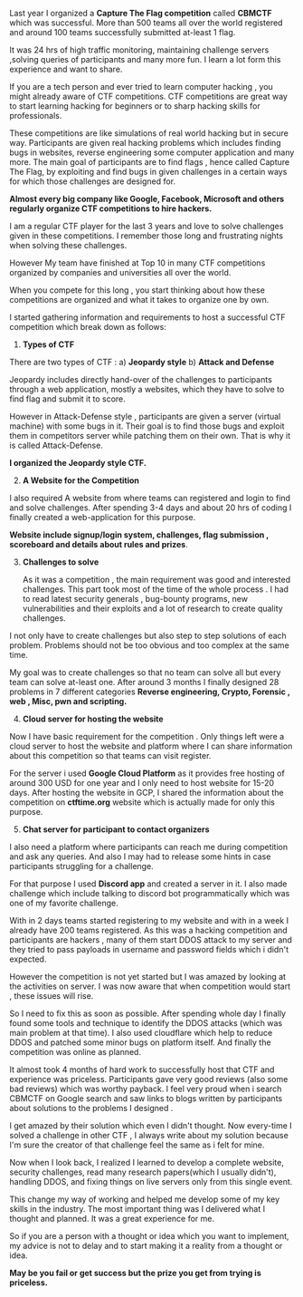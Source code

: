 Last year I organized a **Capture The Flag competition** called **CBMCTF** which was successful. More than 500 teams all over the world registered and around 100 teams successfully submitted at-least 1 flag. 

It was 24 hrs of high traffic monitoring, maintaining challenge servers  ,solving queries of participants and many more fun. I learn a lot form  this experience and want to share.

If you are a tech person and ever tried to learn computer hacking , you  might already aware of CTF competitions. CTF competitions  are great way to start learning hacking for beginners or  to sharp hacking skills for professionals. 

These competitions are like simulations of real world hacking but in secure  way. Participants are given real hacking problems  which includes  finding bugs in  websites, reverse engineering some computer application and many more. The main goal of participants are to find flags , hence called Capture The  Flag, by exploiting and find bugs in given challenges in a certain ways  for which those challenges are designed for.

**Almost every big company like Google, Facebook, Microsoft and others regularly organize CTF competitions to hire hackers.** 

I am a regular CTF player for the last 3 years and love to solve  challenges given in these competitions. I remember those long and  frustrating nights when solving these challenges. 

However My team have finished at Top 10 in many CTF competitions organized by companies and  universities all over the world. 

When you compete for this long , you start thinking about how these  competitions are organized and  what it takes to organize one by own.

I started gathering information and requirements to host a successful CTF competition which break down as follows:

1. **Types of CTF**

There are two types of CTF : a) **Jeopardy style** b) **Attack and Defense** 

Jeopardy includes  directly hand-over of the challenges to participants through a web application, mostly a websites, which they have to solve to find  flag and submit it to score. 

However in Attack-Defense style , participants are given a server (virtual  machine) with some bugs in it. Their goal is to find those bugs and  exploit them in competitors server while patching them on their own.  That is why it is called Attack-Defense. 

**I organized the Jeopardy style CTF.**

2. **A Website for the Competition**

I also required A website from where teams can registered and login to  find and solve challenges. After spending 3-4 days and about 20 hrs of  coding I finally created a web-application for this purpose. 

**Website include signup/login system, challenges, flag submission , scoreboard and details about rules and prizes**.

3. **Challenges to solve**

   As it was a competition , the main requirement was good and interested  challenges. This part took most of the time of the whole process . I had to read latest security generals , bug-bounty programs, new  vulnerabilities and their exploits and a lot of research to create  quality challenges. 

I not only have to create challenges but also step to step solutions of  each problem. Problems should not be too obvious and too complex at the  same time. 

My goal was to create challenges so that no team can solve all but every  team can solve at-least one. After around 3 months I finally designed 28 problems in 7 different categories **Reverse engineering, Crypto, Forensic , web , Misc, pwn and scripting.**

4. **Cloud server for hosting the website**

Now I have basic requirement for the competition . Only things left were a  cloud server to host the website and platform where I can share  information about this competition so that teams can visit register. 

For the server i used **Google Cloud Platform** as it provides free hosting of around 300 USD for one year and I only  need to host website for 15-20 days. After hosting the website in GCP, I shared the information about the competition on **ctftime.org** website which is actually made for only this purpose. 

5. **Chat server for participant to contact organizers**

I also need a platform where participants can reach me during competition and ask any queries. And also I may had to release some hints in case  participants struggling for a challenge. 

For that purpose I used **Discord app** and created a server in it. I also made challenge which include talking to  discord bot programmatically which was one of my favorite challenge. 

With in 2 days teams started registering to my website and with in a week I  already have 200 teams registered. As this was a hacking competition and participants are hackers , many of them start DDOS attack to my server  and they tried to pass payloads in username and password fields which i  didn't expected. 

However the competition is not yet started but I was amazed by looking at the  activities on server. I was now aware that when competition would start , these issues will rise. 

So I need to fix this as soon as possible. After spending whole day I  finally found some tools and technique to identify the DDOS attacks  (which was main problem at that time). I also used cloudflare which help to reduce DDOS and patched some minor bugs on platform itself. And  finally the competition was online as planned. 

It almost took 4 months of hard work to successfully host that CTF and  experience was priceless. Participants gave very good reviews (also some bad reviews) which was worthy payback. I feel very proud when i search  CBMCTF on Google search and saw links to blogs written by participants  about solutions to the problems I designed . 

I get amazed by their solution which even I didn't thought.  Now  every-time I solved a challenge in other CTF , I always write about my  solution because I'm sure the creator of that challenge feel the same as i felt for mine.

Now when I look back, I realized I learned to develop a complete website,  security challenges, read many research papers(which I usually didn't),  handling DDOS, and fixing things on live servers only from this single  event. 



This change my way of working and helped me develop some of my key skills in the industry. The most important thing  was I delivered what I thought  and planned.  It was a great experience for me.

So if you are a person with a thought or idea which you want to implement, my advice is not to delay and to start making it a reality from a  thought or idea. 

**May be you  fail or get success but the prize you get from trying is priceless.**   